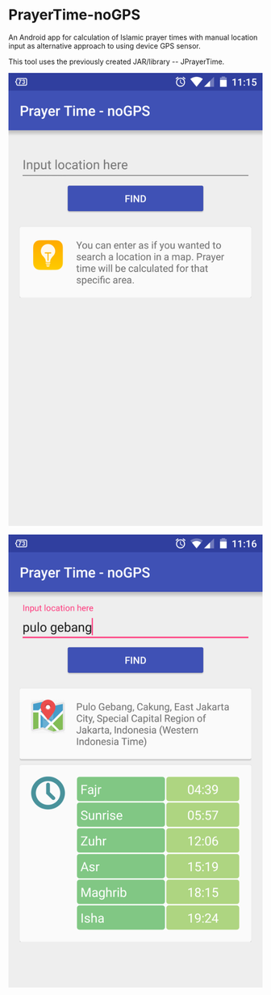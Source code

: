 # PrayerTime-noGPS
An Android app for calculation of Islamic prayer times with manual location input as alternative approach to using device GPS sensor.

This tool uses the previously created JAR/library -- JPrayerTime.

![alt text](screenshots/ss1.png "PrayerTime-noGPS")

![alt text](screenshots/ss2.png "PrayerTime-noGPS")
